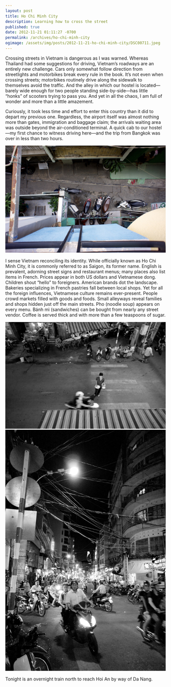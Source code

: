 ```yaml
---
layout: post
title: Ho Chi Minh City
description: Learning how to cross the street
published: true
date: 2012-11-21 01:11:27 -0700
permalink: /archives/ho-chi-minh-city
ogimage: /assets/img/posts/2012-11-21-ho-chi-minh-city/DSC00711.jpeg
---
```

Crossing streets in Vietnam is dangerous as I was warned. Whereas Thailand had some suggestions for driving, Vietnam’s roadways are an entirely new challenge. Cars only somewhat follow direction from streetlights and motorbikes break every rule in the book. It’s not even when crossing streets; motorbikes routinely drive along the sidewalk to themselves avoid the traffic. And the alley in which our hostel is located—barely wide enough for two people standing side-by-side—has little “honks” of scooters trying to pass you. And yet in all the chaos, I am full of wonder and more than a little amazement.

Curiously, it took less time and effort to enter this country than it did to depart my previous one. Regardless, the airport itself was almost nothing more than gates, immigration and baggage claim; the arrivals waiting area was outside beyond the air-conditioned terminal. A quick cab to our hostel—my first chance to witness driving here—and the trip from Bangkok was over in less than two hours.

![Hostel bikes][1]

I sense Vietnam reconciling its identity. While officially known as Ho Chi Minh City, it is commonly referred to as Saigon, its former name. English is prevalent, adorning street signs and restaurant menus; many places also list items in French. Prices appear in both US dollars and Vietnamese dong. Children shout “hello” to foreigners. American brands dot the landscape. Bakeries specializing in French pastries fall between local shops. Yet for all the foreign influences, Vietnamese culture remains ever-present. People crowd markets filled with goods and foods. Small alleyways reveal families and shops hidden just off the main streets. Pho (noodle soup) appears on every menu. Bánh mì (sandwiches) can be bought from nearly any street vendor. Coffee is served thick and with more than a few teaspoons of sugar.

![Food crossing street][2]
![Pham Ngu Lao street][3]

Tonight is an overnight train north to reach Hoi An by way of Da Nang.

[1]: /assets/img/posts/2012-11-21-ho-chi-minh-city/DSC00670.jpeg
[2]: /assets/img/posts/2012-11-21-ho-chi-minh-city/DSC00711.jpeg
[3]: /assets/img/posts/2012-11-21-ho-chi-minh-city/DSC00714.jpeg
